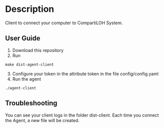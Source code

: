 # Description

Client to connect your computer to CompartiLOH System.

## User Guide

1. Download this repository
2. Run 
```
make dist-agent-client
```
3. Configure your token in the attribute token in the file config/config.yaml
4. Run the agent
```
./agent-client
```

## Troubleshooting

You can see your client logs in the folder dist-client. Each time you connect the Agent, a new file will be created.
